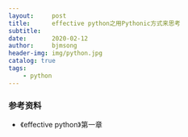 ```yaml
---
layout:     post
title:      effective python之用Pythonic方式来思考
subtitle:   
date:       2020-02-12
author:     bjmsong
header-img: img/python.jpg
catalog: true
tags:
    - python
---
```


> 





### 参考资料

- 《effective python》第一章

  